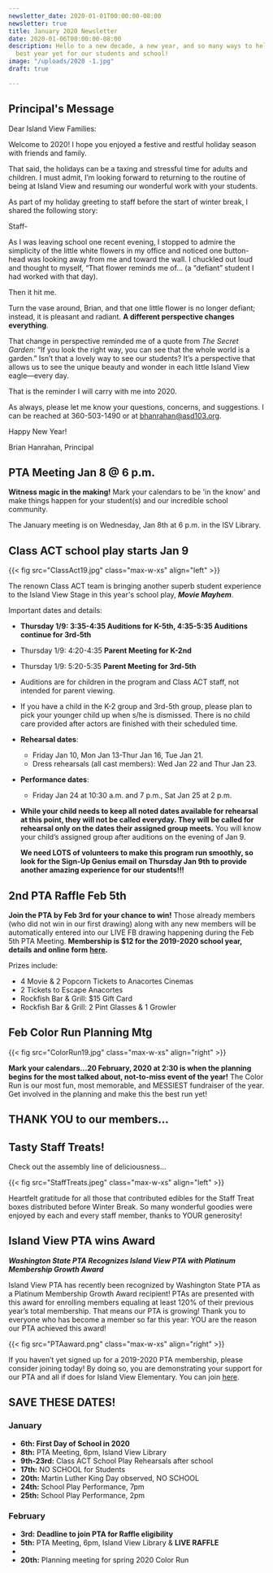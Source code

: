 ```yaml
---
newsletter_date: 2020-01-01T00:00:00-08:00
newsletter: true
title: January 2020 Newsletter
date: 2020-01-06T00:00:00-08:00
description: Hello to a new decade, a new year, and so many ways to help make it the
  best year yet for our students and school!
image: "/uploads/2020 -1.jpg"
draft: true

---
```

## Principal's Message

Dear Island View Families:

Welcome to 2020! I hope you enjoyed a festive and restful holiday season with friends and family.

That said, the holidays can be a taxing and stressful time for adults and children. I must admit, I’m looking forward to returning to the routine of being at Island View and resuming our wonderful work with your students.

As part of my holiday greeting to staff before the start of winter break, I shared the following story:

Staff-

As I was leaving school one recent evening, I stopped to admire the simplicity of the little white flowers in my office and noticed one button-head was looking away from me and toward the wall. I chuckled out loud and thought to myself, “That flower reminds me of… (a “defiant” student I had worked with that day).

Then it hit me.

Turn the vase around, Brian, and that one little flower is no longer defiant; instead, it is pleasant and radiant. **A different perspective changes everything**.

That change in perspective reminded me of a quote from _The Secret Garden_: “If you look the right way, you can see that the whole world is a garden.” Isn’t that a lovely way to see our students? It’s a perspective that allows us to see the unique beauty and wonder in each little Island View eagle—every day.

That is the reminder I will carry with me into 2020.

As always, please let me know your questions, concerns, and suggestions. I can be reached at 360-503-1490 or at [bhanrahan@asd103.org](mailto:bhanrahan@asd103.org).

Happy New Year!

Brian Hanrahan, Principal

## PTA Meeting Jan 8 @ 6 p.m.

**Witness magic in the making!** Mark your calendars to be 'in the know' and make things happen for your student(s) and our incredible school community.

The January meeting is on Wednesday, Jan 8th at 6 p.m. in the ISV Library.

## Class ACT school play starts Jan 9

{{< fig src="ClassAct19.jpg" class="max-w-xs" align="left" >}}

The renown Class ACT team is bringing another superb student experience to the Island View Stage in this year's school play, **_Movie Mayhem_**.

Important dates and details:

* **Thursday 1/9: 3:35-4:35 Auditions for K-5th, 4:35-5:35 Auditions continue for 3rd-5th**
* Thursday 1/9: 4:20-4:35 **Parent Meeting for K-2nd**
* Thursday 1/9: 5:20-5:35 **Parent Meeting for 3rd-5th**
* Auditions are for children in the program and Class ACT staff, not intended for parent viewing.
* If you have a child in the K-2 group and 3rd-5th group, please plan to pick your younger child up when s/he is dismissed. There is no child care provided after actors are finished with their scheduled time.
* **Rehearsal dates**:
  * Friday Jan 10, Mon Jan 13-Thur Jan 16, Tue Jan 21.
  * Dress rehearsals (all cast members): Wed Jan 22 and Thur Jan 23.
* **Performance dates**:
  * Friday Jan 24 at 10:30 a.m. and 7 p.m., Sat Jan 25 at 2 p.m.
* **While your child needs to keep all noted dates available for rehearsal at this point, they will not be called everyday. They will be called for rehearsal only on the dates their assigned group meets.** You will know your child’s assigned group after auditions on the evening of Jan 9.

  **We need LOTS of volunteers to make this program run smoothly, so look for the Sign-Up Genius email on Thursday Jan 9th** **to provide another amazing experience for our students!!!**

## 2nd PTA Raffle Feb 5th

**Join the PTA by Feb 3rd for your chance to win!** Those already members (who did not win in our first drawing) along with any new members will be automatically entered into our LIVE FB drawing happening during the Feb 5th PTA Meeting. **Membership is $12 for the 2019-2020 school year, details and online form** [**here**](https://www.islandviewpta.org/membership/)**.** 

Prizes include:

* 4 Movie & 2 Popcorn Tickets to Anacortes Cinemas
* 2 Tickets to Escape Anacortes 
* Rockfish Bar & Grill: $15 Gift Card 
* Rockfish Bar & Grill: 2 Pint Glasses & 1 Growler

## Feb Color Run Planning Mtg

{{< fig src="ColorRun19.jpg" class="max-w-xs" align="right" >}}

**Mark your calendars...20 February, 2020 at 2:30 is when the planning begins for the most talked about, not-to-miss event of the year!** The Color Run is our most fun, most memorable, and MESSIEST fundraiser of the year. Get involved in the planning and make this the best run yet!

## THANK YOU to our members...

## Tasty Staff Treats!

Check out the assembly line of deliciousness...

{{< fig src="StaffTreats.jpeg" class="max-w-xs" align="left" >}}

Heartfelt gratitude for all those that contributed edibles for the Staff Treat boxes distributed before Winter Break. So many wonderful goodies were enjoyed by each and every staff member, thanks to YOUR generosity!

## Island View PTA wins Award

**_Washington State PTA Recognizes Island View PTA with Platinum Membership Growth Award_**

Island View PTA has recently been recognized by Washington State PTA as a Platinum Membership Growth Award recipient! PTAs are presented with this award for enrolling members equaling at least 120% of their previous year’s total membership. That means our PTA is growing! Thank you to everyone who has become a member so far this year: YOU are the reason our PTA achieved this award!

{{< fig src="PTAaward.png" class="max-w-xs" align="right" >}}

If you haven’t yet signed up for a 2019-2020 PTA membership, please consider joining today! By doing so, you are demonstrating your support for our PTA and all if does for Island View Elementary. You can join [here](www.islandviewpta.org/membership).

## SAVE THESE DATES!

### January

* **6th: First Day of School in 2020**
* **8th:**  PTA Meeting, 6pm, Island View Library
* **9th-23rd:**  Class ACT School Play Rehearsals after school
* **17th:**  NO SCHOOL for Students
* **20th:**  Martin Luther King Day observed, NO SCHOOL
* **24th:**  School Play Performance, 7pm
* **25th:**  School Play Performance, 2pm

### February

* **3rd:** **Deadline to join PTA for Raffle eligibility**
* **5th:** PTA Meeting, 6pm, Island View Library & **LIVE RAFFLE**
* 
* **20th:** Planning meeting for spring 2020 Color Run